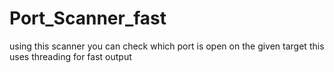 # Port_Scanner_fast
using this scanner you can check which port is open on the given target 
this uses threading for fast output
